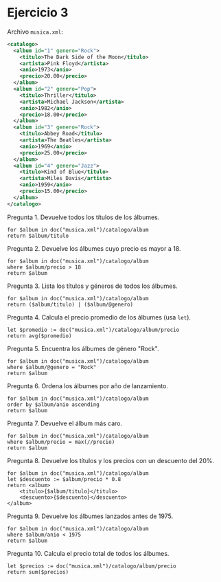 # Ejercicio 3

Archivo `musica.xml`:

```xml
<catalogo>
  <album id="1" genero="Rock">
    <titulo>The Dark Side of the Moon</titulo>
    <artista>Pink Floyd</artista>
    <anio>1973</anio>
    <precio>20.00</precio>
  </album>
  <album id="2" genero="Pop">
    <titulo>Thriller</titulo>
    <artista>Michael Jackson</artista>
    <anio>1982</anio>
    <precio>18.00</precio>
  </album>
  <album id="3" genero="Rock">
    <titulo>Abbey Road</titulo>
    <artista>The Beatles</artista>
    <anio>1969</anio>
    <precio>25.00</precio>
  </album>
  <album id="4" genero="Jazz">
    <titulo>Kind of Blue</titulo>
    <artista>Miles Davis</artista>
    <anio>1959</anio>
    <precio>15.00</precio>
  </album>
</catalogo>
```

Pregunta 1. Devuelve todos los títulos de los álbumes.
```xquery
for $album in doc("musica.xml")/catalogo/album
return $album/titulo
```

Pregunta 2. Devuelve los álbumes cuyo precio es mayor a 18.
```xquery
for $album in doc("musica.xml")/catalogo/album
where $album/precio > 18
return $album
```

Pregunta 3. Lista los títulos y géneros de todos los álbumes.
```xquery
for $album in doc("musica.xml")/catalogo/album
return ($album/titulo) | ($album/@genero)
```

Pregunta 4. Calcula el precio promedio de los álbumes (usa `let`).
```xquery
let $promedio := doc("musica.xml")/catalogo/album/precio
return avg($promedio)
```

Pregunta 5. Encuentra los álbumes de género "Rock".
```xquery
for $album in doc("musica.xml")/catalogo/album
where $album/@genero = "Rock"
return $album
```

Pregunta 6. Ordena los álbumes por año de lanzamiento.
```xquery
for $album in doc("musica.xml")/catalogo/album
order by $album/anio ascending
return $album
```

Pregunta 7. Devuelve el álbum más caro.
```xquery
for $album in doc("musica.xml")/catalogo/album
where $album/precio = max(//precio)
return $album
```

Pregunta 8. Devuelve los títulos y los precios con un descuento del 20%.
```xquery
for $album in doc("musica.xml")/catalogo/album
let $descuento := $album/precio * 0.8
return <album>
	<titulo>{$album/titulo}</titulo>
    <descuento>{$descuento}</descuento>
</album>
```
Pregunta 9. Devuelve los álbumes lanzados antes de 1975.
```xquery
for $album in doc("musica.xml")/catalogo/album
where $album/anio < 1975
return $album
```

Pregunta 10. Calcula el precio total de todos los álbumes.
```xquery
let $precios := doc("musica.xml")/catalogo/album/precio
return sum($precios)
```